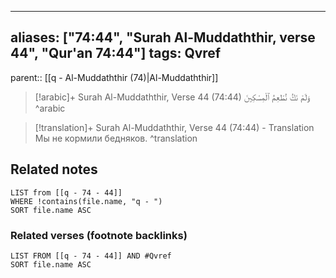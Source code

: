 
---
aliases: ["74:44", "Surah Al-Muddaththir, verse 44", "Qur'an 74:44"]
tags: Qvref
---

parent:: [[q - Al-Muddaththir (74)|Al-Muddaththir]]

> [!arabic]+ Surah Al-Muddaththir, Verse 44 (74:44)
> <span class="quran-arabic">وَلَمْ نَكُ نُطْعِمُ ٱلْمِسْكِينَ</span>
^arabic

> [!translation]+ Surah Al-Muddaththir, Verse 44 (74:44) - Translation
> Мы не кормили бедняков.
^translation



## Related notes
```dataview
LIST from [[q - 74 - 44]]
WHERE !contains(file.name, "q - ")
SORT file.name ASC
```

### Related verses (footnote backlinks)
```dataview
LIST FROM [[q - 74 - 44]] AND #Qvref
SORT file.name ASC
```

